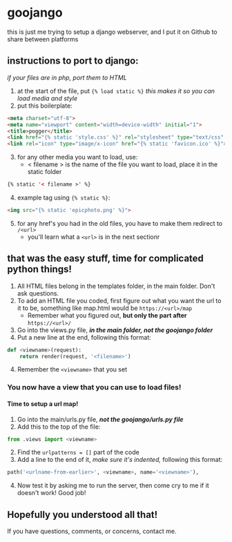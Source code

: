 # goojango

this is just me trying to setup a django webserver, and I put it on Github to share between platforms

## instructions to port to django:

*if your files are in php, port them to HTML*

1. at the start of the file, put ```{% load static %}``` *this makes it so you can load media and style*
2. put this boilerplate: 
```html
<meta charset="utf-8">
<meta name="viewport" content="width=device-width" initial="1">
<title>pogger</title>
<link href="{% static 'style.css' %}" rel="stylesheet" type="text/css" />
<link rel="icon" type="image/x-icon" href="{% static 'favicon.ico' %}">
```
3. for any other media you want to load, use:
    - < filename > is the name of the file you want to load, place it in the static folder
```html
{% static '< filename >' %}
```

4. example tag using ```{% static %}```:

```html
<img src="{% static 'epicphoto.png' %}">
```

5. for any href's you had in the old files, you have to make them redirect to ```/<url>```
    - you'll learn what a ```<url>``` is in the next sectionr

## that was the easy stuff, time for complicated python things!

1. All HTML files belong in the templates folder, in the main folder. Don't ask questions.
2. To add an HTML file you coded, first figure out what you want the url to it to be, something like map.html would be ```https://<url>/map```
    - Remember what you figured out, **but only the part after** ```https://<url>/```
3. Go into the views.py file, ***in the main folder, not the goojango folder***
4. Put a new line at the end, following this format:
```python
def <viewname>(request):
    return render(request, '<filename>')
```
4. Remember the ```<viewname>``` that you set

### You now have a view that you can use to load files!
#### Time to setup a url map!
1. Go into the main/urls.py file, ***not the goojango/urls.py file***
2. Add this to the top of the file:
```python
from .views import <viewname>
```
2. Find the ```urlpatterns = []``` part of the code
3. Add a line to the end of it, *make sure it's indented,* following this format:
```python
path('<urlname-from-earlier>', <viewname>, name='<viewname>'),
```
4. Now test it by asking me to run the server, then come cry to me if it doesn't work! Good job!

## Hopefully you understood all that!
If you have questions, comments, or concerns, contact me.